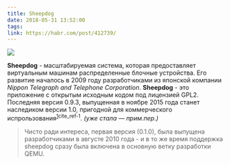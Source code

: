 ```yaml
---
title: Sheepdog
date: 2018-05-31 13:52:00
tags:
link: https://habr.com/post/412739/
---
```


![](https://hsto.org/webt/ru/g3/9i/rug39i1kkn-c4ack--isbvvzjma.jpeg)

**Sheepdog** - масштабируемая система, которая предоставляет виртуальным машинам распределенные блочные устройства. Его развитие началось в 2009 году разработчиками из японской компании *Nippon Telegraph and Telephone Corporation*. **Sheepdog** - это приложение с открытым исходным кодом под лицензией GPL2. Последняя версия 0.9.3, выпущенная в ноябре 2015 года станет наследиком версии 1.0, пригодной для коммерческого испрользования<sup><a href="#cite_note-1">1</a><anchor>cite_ref-1</anchor></sup>. *(уже стала — прим.пер.)*


> Чисто ради интереса, первая версия (0.1.0), была выпущена разработчиками в августе 2010 года - и в то же время поддержка sheepdog сразу была включена в основную ветку разработки QEMU.

<!-- more -->

